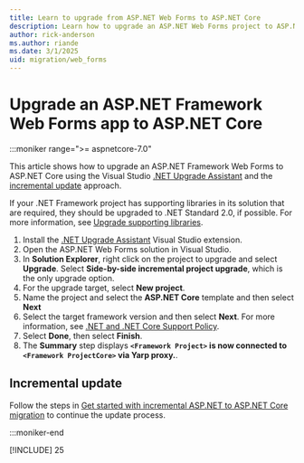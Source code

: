 ```yaml
---
title: Learn to upgrade from ASP.NET Web Forms to ASP.NET Core
description: Learn how to upgrade an ASP.NET Web Forms project to ASP.NET Core
author: rick-anderson
ms.author: riande
ms.date: 3/1/2025
uid: migration/web_forms
---
```

# Upgrade an ASP.NET Framework Web Forms app to ASP.NET Core

 :::moniker range=">= aspnetcore-7.0"

This article shows how to upgrade an ASP.NET Framework Web Forms to ASP.NET Core using the Visual Studio [.NET Upgrade Assistant](https://marketplace.visualstudio.com/items?itemName=ms-dotnettools.upgradeassistant) and the [incremental update](xref:migration/inc/overview) approach.

If your .NET Framework project has supporting libraries in its solution that are required, they should be upgraded to .NET Standard 2.0, if possible. For more information, see [Upgrade supporting libraries](/aspnet/core/migration/inc/start#upgrade-supporting-libraries).

1. Install the [.NET Upgrade Assistant](https://marketplace.visualstudio.com/items?itemName=ms-dotnettools.upgradeassistant) Visual Studio extension.
1. Open the ASP.NET Web Forms solution in Visual Studio.
1. In **Solution Explorer**, right click on the project to upgrade and select **Upgrade**. Select **Side-by-side incremental project upgrade**, which is the only upgrade option.
1. For the upgrade target, select **New project**.
1. Name the project and select the **ASP.NET Core** template and then select **Next**
1. Select the target framework version and then select **Next**. For more information, see [.NET and .NET Core Support Policy](https://dotnet.microsoft.com/platform/support/policy/dotnet-core).
1. Select **Done**, then select **Finish**.
1. The **Summary** step displays **`<Framework Project>` is now connected to `<Framework ProjectCore>`  via Yarp proxy.**.

## Incremental update

Follow the steps in [Get started with incremental ASP.NET to ASP.NET Core migration](/aspnet/core/migration/inc/start) to continue the update process.

:::moniker-end

[!INCLUDE[](~/migration/mvc/includes/mvc6.md)]
25
